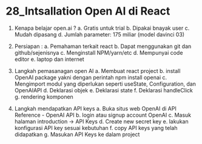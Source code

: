 # 28_Intsallation Open AI di React

1. Kenapa belajar open.ai ? 
	a. Gratis untuk trial 
	b. Dipakai bnayak user 
	c. Mudah dipasang 
	d. Jumlah parameter: 175 miliar (model davinci 03)

2. Persiapan : 
	a. Pemahaman terkait react 
	b. Dapat menggunakan git dan github/sejenisnya 
	c. Menginstall NPM/yarn/etc 
	d. Mempunyai code editor 
	e. laptop dan internet

3. Langkah pemasanagan open AI
	a. Membuat react project 
	b. install OpenAI package yakni dengan perintah npm install openai
	c. Mengimport modul yang diperlukan seperti useState, Configuration, dan OpenAIAPI
	d. Deklarasi objek 
	e. Deklarasi state
	f. Deklarasi handleClick
	g. rendering komponen
	

4. Langkah mendapatkan API keys
	a. Buka situs web OpenAI di API Reference - OpenAI API
	b. login atau signup account OpenAI
	c. Masuk halaman introduction -> API Keys
	d. Create new secret key
	e. lakukan konfigurasi API key sesuai kebutuhan
	f. copy API keys yang telah didapatkan
	g. Masukan API Keys ke dalam project 